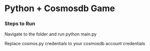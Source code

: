 # Python + Cosmosdb Game

### Steps to Run

Navigate to the folder and run python main.py


Replace cosmos.py credentials to your cosmosdb account credentials
 

